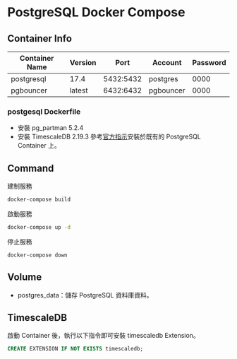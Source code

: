 # PostgreSQL Docker Compose

## Container Info
| Container Name | Version | Port       | Account   | Password |
|----------------|---------|------------|-----------|----------|
| postgresql     | 17.4    | 5432:5432  | postgres  | 0000     |
| pgbouncer      | latest  | 6432:6432  | pgbouncer | 0000     |

### postgesql Dockerfile
* 安裝 pg_partman 5.2.4
* 安裝 TimescaleDB 2.19.3
    參考[官方指示](https://docs.timescale.com/self-hosted/latest/install/installation-source/)安裝於既有的 PostgreSQL Container 上。



## Command

建制服務
```bash
docker-compose build
```

啟動服務
```bash
docker-compose up -d
```

停止服務
```bash
docker-compose down
```

## Volume
* postgres_data：儲存 PostgreSQL 資料庫資料。

## TimescaleDB

啟動 Container 後，執行以下指令即可安裝 timescaledb Extension。
```sql
CREATE EXTENSION IF NOT EXISTS timescaledb;
```

